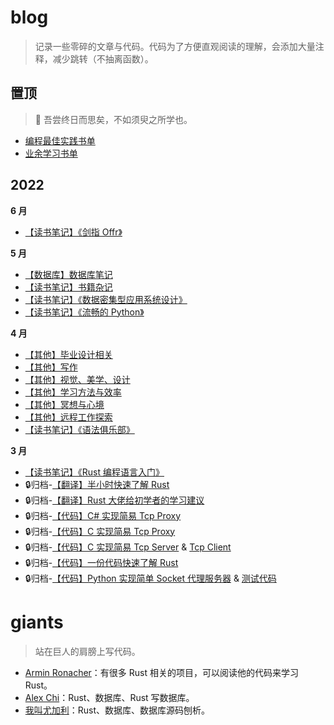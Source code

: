 # blog

> 记录一些零碎的文章与代码。代码为了方便直观阅读的理解，会添加大量注释，减少跳转（不抽离函数）。

## 置顶

> :blossom: 吾尝终日而思矣，不如须臾之所学也。
- [编程最佳实践书单](./doc/8.md)
- [业余学习书单](./doc/9.md)


## 2022

**6 月**
- [【读书笔记】《剑指 Offr》](./doc/13.md)

**5 月**

- [【数据库】数据库笔记](./doc/17.md)
- [【读书笔记】书籍杂记](./doc/16.md)
- [【读书笔记】《数据密集型应用系统设计》](./doc/12.md)
- [【读书笔记】《流畅的 Python》](./doc/11.md)

**4 月**

- [【其他】毕业设计相关](./doc/15.md)
- [【其他】写作](./doc/14.md)
- [【其他】视觉、美学、设计](./doc/10.md)
- [【其他】学习方法与效率](./doc/7.md)
- [【其他】冥想与心境](./doc/6.md)
- [【其他】远程工作探索](./doc/5.md)
- [【读书笔记】《语法俱乐部》](./doc/4.md)

**3 月**
- [【读书笔记】《Rust 编程语言入门》](./doc/3.md)
- :lock:归档-[【翻译】半小时快速了解 Rust](./doc/2.md)
- :lock:归档-[【翻译】Rust 大佬给初学者的学习建议](./doc/1.md)
- :lock:归档-[【代码】C# 实现简易 Tcp Proxy](./code/tcp-proxy.cs)
- :lock:归档-[【代码】C 实现简易 Tcp Proxy](./code/tcp-proxy.c)
- :lock:归档-[【代码】C 实现简易 Tcp Server](./code/tcp-server.c) & [Tcp Client](./code/tcp-client.c)
- :lock:归档-[【代码】一份代码快速了解 Rust](https://github.com/asur4s/a-code-to-learn-rust/blob/main/study.rs)
- :lock:归档-[【代码】Python 实现简单 Socket 代理服务器](./code/socket-proxy.py) & [测试代码](./code/socket-client.py)



# giants

> 站在巨人的肩膀上写代码。

- [Armin Ronacher](https://lucumr.pocoo.org/projects/)：有很多 Rust 相关的项目，可以阅读他的代码来学习 Rust。
- [Alex Chi](https://github.com/skyzh)：Rust、数据库、Rust 写数据库。
- [我叫尤加利](https://youjiali1995.github.io/)：Rust、数据库、数据库源码刨析。